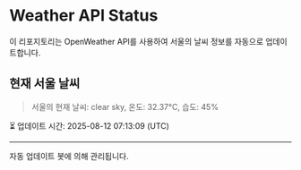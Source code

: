 
# Weather API Status

이 리포지토리는 OpenWeather API를 사용하여 서울의 날씨 정보를 자동으로 업데이트합니다.

## 현재 서울 날씨
> 서울의 현재 날씨: clear sky, 온도: 32.37°C, 습도: 45%

⏳ 업데이트 시간: 2025-08-12 07:13:09 (UTC)

---
자동 업데이트 봇에 의해 관리됩니다.
